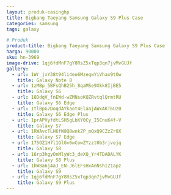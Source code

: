 ```yaml
---
layout: produk-casinghp
title: Bigbang Taeyang Samsung Galaxy S9 Plus Case
categories: samsung
tags: galaxy

# Produk
product-title: Bigbang Taeyang Samsung Galaxy S9 Plus Case
harga: 90000
sku: hn-3969
image-drive: 1qj6fdMnF7gY8RsZ5xTqp3qn7jvMvGUJf
gallery:
  - url: 1Wr_jxY38t94li4eo6MzeqwYiVhax9tOw
    title: Galaxy Note 8
  - url: 1zMBp_5BFsQhB25h_8qaMSe9Xkk8IjBE5
    title: Galaxy S6
  - url: 18DdqV_fnEWd-wZMNsoKQZRvtqlQrmtRU
    title: Galaxy S6 Edge
  - url: 1tlBpG7DoqdAYkaot4ElaajAWxAKT6Uz0
    title: Galaxy S6 Edge Plus
  - url: 1prAPVyfdtLSH5gLbKY0Cy_I5CnuK4f-V
    title: Galaxy S7
  - url: 1RWAvcTLH6fW8Q8wnkZP_mQxQ9CZzZr8X
    title: Galaxy S7 Edge
  - url: 175OZ1H7l1GlGv6wCowZYzzt0b3rjvejq
    title: Galaxy S8
  - url: 16rp3hgyOnMlyWc3_deXQ_Yr4TDADALYK
    title: Galaxy S8 Plus
  - url: 1hW8a6j4aJ_EN-J6lEFsHxAnNshIZ1apz
    title: Galaxy S9
  - url: 1qj6fdMnF7gY8RsZ5xTqp3qn7jvMvGUJf
    title: Galaxy S9 Plus
---
```

